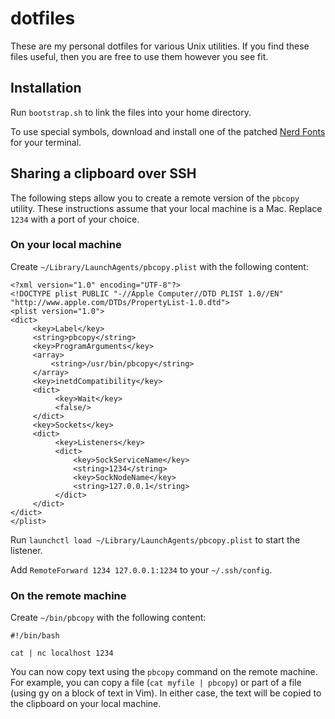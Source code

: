 # dotfiles

These are my personal dotfiles for various Unix utilities.  If you find these
files useful, then you are free to use them however you see fit.

## Installation

Run `bootstrap.sh` to link the files into your home directory.

To use special symbols, download and install one of the patched [Nerd
Fonts](https://github.com/ryanoasis/nerd-fonts) for your terminal.

## Sharing a clipboard over SSH

The following steps allow you to create a remote version of the `pbcopy`
utility.  These instructions assume that your local machine is a Mac.  Replace
`1234` with a port of your choice.

### On your local machine

Create `~/Library/LaunchAgents/pbcopy.plist` with the following content:

```
<?xml version="1.0" encoding="UTF-8"?>
<!DOCTYPE plist PUBLIC "-//Apple Computer//DTD PLIST 1.0//EN" "http://www.apple.com/DTDs/PropertyList-1.0.dtd">
<plist version="1.0">
<dict>
     <key>Label</key>
     <string>pbcopy</string>
     <key>ProgramArguments</key>
     <array>
         <string>/usr/bin/pbcopy</string>
     </array>
     <key>inetdCompatibility</key>
     <dict>
          <key>Wait</key>
          <false/>
     </dict>
     <key>Sockets</key>
     <dict>
          <key>Listeners</key>
          <dict>
              <key>SockServiceName</key>
              <string>1234</string>
              <key>SockNodeName</key>
              <string>127.0.0.1</string>
          </dict>
     </dict>
</dict>
</plist>
```

Run `launchctl load ~/Library/LaunchAgents/pbcopy.plist` to start the listener.

Add `RemoteForward 1234 127.0.0.1:1234` to your `~/.ssh/config`.

### On the remote machine

Create `~/bin/pbcopy` with the following content:

```
#!/bin/bash

cat | nc localhost 1234
```

You can now copy text using the `pbcopy` command on the remote machine.  For
example, you can copy a file (`cat myfile | pbcopy`) or part of a file (using
<kbd>g</kbd><kbd>y</kbd> on a block of text in Vim).  In either case, the text
will be copied to the clipboard on your local machine.
